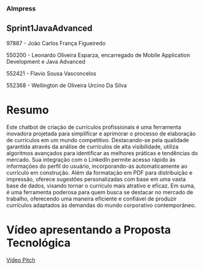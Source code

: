 ### AImpress

## Sprint1JavaAdvanced

97887 - João Carlos França Figueiredo

550200 - Leonardo Oliveira Esparza, encarregado de Mobile Application Development e Java Advanced

552421 - Flavio Sousa Vasconcelos

552368 - Wellington de Oliveira Urcino Da Silva

# Resumo

Este chatbot de criação de currículos profissionais é uma ferramenta inovadora projetada para simplificar e aprimorar o processo de elaboração de currículos em um mundo competitivo. Destacando-se pela qualidade garantida através da análise de currículos de alta visibilidade, utiliza algoritmos avançados para identificar as melhores práticas e tendências do mercado. Sua integração com o LinkedIn permite acesso rápido às informações do perfil do usuário, incorporando-as automaticamente ao currículo em construção. Além da formatação em PDF para distribuição e impressão, oferece sugestões personalizadas com base em uma vasta base de dados, visando tornar o currículo mais atrativo e eficaz. Em suma, é uma ferramenta poderosa para quem busca se destacar no mercado de trabalho, oferecendo uma maneira eficiente e confiável de produzir currículos adaptados às demandas do mundo corporativo contemporâneo.

# Vídeo apresentando a Proposta Tecnológica

  [Vídeo Pitch](https://youtu.be/LdG-z4mfc5E?si=_SLQaavNePu9GuiU)
